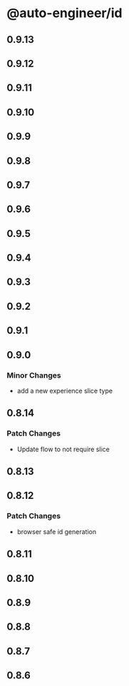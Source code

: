 # @auto-engineer/id

## 0.9.13

## 0.9.12

## 0.9.11

## 0.9.10

## 0.9.9

## 0.9.8

## 0.9.7

## 0.9.6

## 0.9.5

## 0.9.4

## 0.9.3

## 0.9.2

## 0.9.1

## 0.9.0

### Minor Changes

- add a new experience slice type

## 0.8.14

### Patch Changes

- Update flow to not require slice

## 0.8.13

## 0.8.12

### Patch Changes

- browser safe id generation

## 0.8.11

## 0.8.10

## 0.8.9

## 0.8.8

## 0.8.7

## 0.8.6
